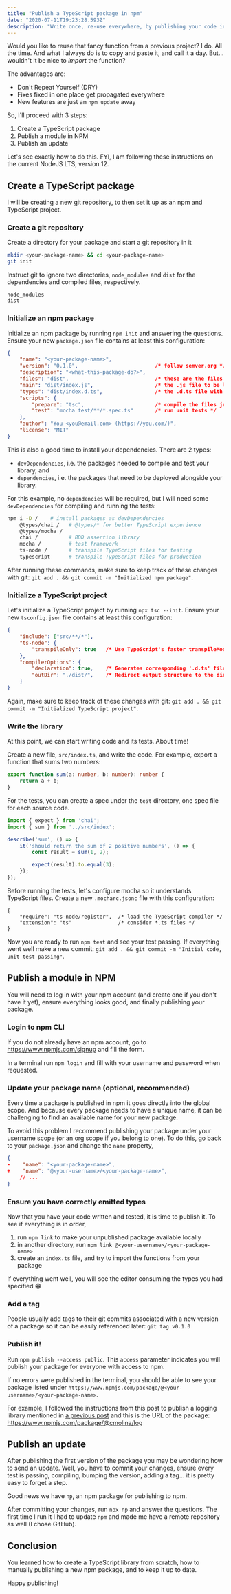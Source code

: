 ```yaml
---
title: "Publish a TypeScript package in npm"
date: "2020-07-11T19:23:28.593Z"
description: "Write once, re-use everywhere, by publishing your code in npm!"
---
```


Would you like to reuse that fancy function from a previous project? I do. All the time. And what I always do is to copy and paste it, and call it a day. But… wouldn't it be nice to _import_ the function?

The advantages are:
- Don't Repeat Yourself (DRY)
- Fixes fixed in one place get propagated everywhere
- New features are just an `npm update` away

So, I'll proceed with 3 steps:
1. Create a TypeScript package
1. Publish a module in NPM
1. Publish an update

Let's see exactly how to do this. FYI, I am following these instructions on the current NodeJS LTS, version 12.


## Create a TypeScript package
I will be creating a new git repository, to then set it up as an npm and TypeScript project.

### Create a git repository
Create a directory for your package and start a git repository in it
```sh
mkdir <your-package-name> && cd <your-package-name>
git init
```

Instruct git to ignore two directories, `node_modules` and `dist` for the dependencies and compiled files, respectively.
```txt:title=.gitignore
node_modules
dist
```

### Initialize an npm package
Initialize an npm package by running `npm init` and answering the questions. Ensure your new `package.json` file contains at least this configuration:
```json:title=package.json
{
    "name": "<your-package-name>",
    "version": "0.1.0",                         /* follow semver.org */
    "description": "<what-this-package-do?>",
    "files": "dist",                            /* these are the files to be published */
    "main": "dist/index.js",                    /* the .js file to be loaded when importing this package */
    "types": "dist/index.d.ts",                 /* the .d.ts file with the type for your package  */
    "scripts": {
        "prepare": "tsc",                       /* compile the files just before publishing */
        "test": "mocha test/**/*.spec.ts"       /* run unit tests */
    },
    "author": "You <you@email.com> (https://you.com/)",
    "license": "MIT"
}
```


This is also a good time to install your dependencies. There are 2 types:
- `devDependencies`, i.e. the packages needed to compile and test your library, and
- `dependencies`, i.e. the packages that need to be deployed alongside your library.

For this example, no `dependencies` will be required, but I will need some `devDependencies` for compiling and running the tests:

```sh
npm i -D /    # install packages as devDependencies
    @types/chai /   # @types/* for better TypeScript experience
    @types/mocha /
    chai /          # BDD assertion library
    mocha /         # test framework
    ts-node /       # transpile TypeScript files for testing
    typescript      # transpile TypeScript files for production
```

After running these commands, make sure to keep track of these changes with git: `git add . && git commit -m "Initialized npm package"`.


### Initialize a TypeScript project
Let's initialize a TypeScript project by running `npx tsc --init`. Ensure your new `tsconfig.json` file contains at least this configuration:

```json:title=tsconfig.json
{
    "include": ["src/**/*"],
    "ts-node": {
        "transpileOnly": true   /* Use TypeScript's faster transpileModule */
    },
    "compilerOptions": {
        "declaration": true,    /* Generates corresponding '.d.ts' file. */
        "outDir": "./dist/",    /* Redirect output structure to the directory. */
    }
}
```

Again, make sure to keep track of these changes with git: `git add . && git commit -m "Initialized TypeScript project"`.


### Write the library
At this point, we can start writing code and its tests. About time!

Create a new file, `src/index.ts`, and write the code. For example, export a function that sums two numbers:

```typescript:title=src/index.ts
export function sum(a: number, b: number): number {
    return a + b;
}
```

For the tests, you can create a spec under the `test` directory, one spec file for each source code.

```typescript:title=test/index.spec.ts
import { expect } from 'chai';
import { sum } from '../src/index';

describe('sum', () => {
    it('should return the sum of 2 positive numbers', () => {
        const result = sum(1, 2);

        expect(result).to.equal(3);
    });
});
```

Before running the tests, let's configure mocha so it understands TypeScript files. Create a new `.mocharc.jsonc` file with this configuration:

```json:title=.mocharc.jsonc
{
    "require": "ts-node/register",  /* load the TypeScript compiler */
    "extension": "ts"               /* consider *.ts files */
}
```

Now you are ready to run `npm test` and see your test passing. If everything went well make a new commit: `git add . && git commit -m "Initial code, unit test passing"`.


## Publish a module in NPM
You will need to log in with your npm account (and create one if you don't have it yet), ensure everything looks good, and finally publishing your package.


### Login to npm CLI
If you do not already have an npm account, go to https://www.npmjs.com/signup and fill the form.

In a terminal run `npm login` and fill with your username and password when requested.


### Update your package name (optional, recommended)
Every time a package is published in npm it goes directly into the global scope. And because every package needs to have a unique name, it can be challenging to find an available name for your new package.

To avoid this problem I recommend publishing your package under your username scope (or an org scope if you belong to one). To do this, go back to your `package.json` and change the `name` property,

```diff:title=package.json
{
-    "name": "<your-package-name>",
+    "name": "@<your-username>/<your-package-name>",
    // ...
}
```


### Ensure you have correctly emitted types
Now that you have your code written and tested, it is time to publish it. To see if everything is in order,

1. run `npm link` to make your unpublished package available locally
1. in another directory, run `npm link @<your-username>/<your-package-name>`
1. create an `index.ts` file, and try to import the functions from your package

If everything went well, you will see the editor consuming the types you had specified 😁


### Add a tag
People usually add tags to their git commits associated with a new version of a package so it can be easily referenced later: `git tag v0.1.0`


### Publish it!
Run `npm publish --access public`. This `access` parameter indicates you will publish your package for everyone with access to npm.

If no errors were published in the terminal, you should be able to see your package listed under `https://www.npmjs.com/package/@<your-username>/<your-package-name>`.

For example, I followed the instructions from this post to publish a logging library mentioned in [a previous post](/posts/logging-functions/) and this is the URL of the package: https://www.npmjs.com/package/@cmolina/log


## Publish an update
After publishing the first version of the package you may be wondering how to send an update. Well, you have to commit your changes, ensure every test is passing, compiling, bumping the version, adding a tag… it is pretty easy to forget a step.

Good news we have `np`, an npm package for publishing to npm.

After committing your changes, run `npx np` and answer the questions. The first time I run it I had to update `npm` and made me have a remote repository as well (I chose GitHub).

## Conclusion
You learned how to create a TypeScript library from scratch, how to manually publishing a new npm package, and to keep it up to date.

Happy publishing!
